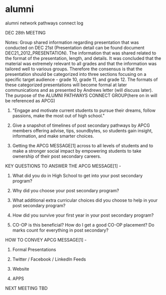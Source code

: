 alumni
======

alumni network pathways connect log

DEC 28th MEETING

Notes: Group shared information regarding presentation that was conducted on DEC 21st (Presentation detail can be found
document DEC21_2012_PRESENTATION).  The information that was shared related to the format of the presentation, length, and details.  It was concluded that the material was extremely relevant to all grades and that the information was tailored well to various groups.  Therefore the consensus is that the presentation should be categorized into three sections focusing on a specific target audience - grade 10, grade 11, and grade 12.  The formats of these categorized presentations will become formal at later communications and as presented by Andrews letter (will discuss later).  The purpose of the ALUMNI PATHWAYS CONNECT GROUP(here on in will be referenced as APCG)

1) "Engage and motivate current students to pursue their dreams, follow passions, make the most out of high school."

2) Give a snapshot of timelines of post secondary pathways by APCG members offering advise, tips, soundbytes, so students
gain insight, information, and make smarter choices.
3) Getting the APCG MESSAGE[1] across to all levels of students and to make a stronger social impact by empowering students
to take ownership of their post secondary careers.

KEY QUESTIONS TO ANSWER THE APCG MESSAGE[1] - 

1) What did you do in High School to get into your post secondary program?

2) Why did you choose your post secondary program?

3) What additional extra curricular choices did you choose to help in your post secondary program?

4) How did you survive your first year in your post secondary program?

5) CO-OP is this beneficial? How do I get a good CO-OP placement? Do marks count for everything in post secondary?


HOW TO CONVEY APCG MESSAGE[1] - 

1) Formal Presentations

2) Twitter / Facebook / LinkedIn Feeds

3) Website

4) APPS

NEXT MEETING TBD
